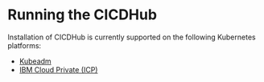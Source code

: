 # Running the CICDHub

Installation of CICDHub is currently supported on the following Kubernetes platforms:

* [Kubeadm](install_instructions_kubeadm.md)
* [IBM Cloud Private (ICP)](install_instructions_icp.md)
